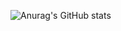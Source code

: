 ![Anurag's GitHub stats](https://github-readme-stats.vercel.app/api?username=chi-0828&hide=contribs,prs)
